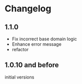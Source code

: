 # Changelog

## 1.1.0

- Fix incorrect base domain logic
- Enhance error message
- refactor

## 1.0.10 and before

initial versions
